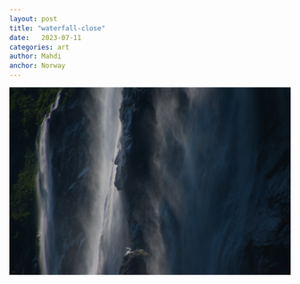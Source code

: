 ```yaml
---
layout: post
title: "waterfall-close"
date:   2023-07-11
categories: art
author: Mahdi
anchor: Norway
---
```


![waterfall-close](/img/arts/norway-2023/waterfall-close.jpg)
